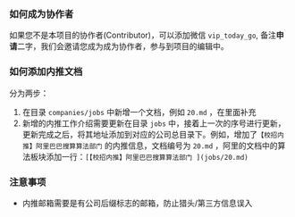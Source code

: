 

### 如何成为协作者

如果您不是本项目的协作者(Contributor)，可以添加微信 `vip_today_go`, 备注**申请**二字，我们会邀请您成为成为协作者，参与到项目的编辑中。



### 如何添加内推文档

分为两步：

1. 在目录 `companies/jobs` 中新增一个文档，例如 `20.md` ，在里面补充
2. 新增的内推工作介绍需要更新在目录 `jobs` 中，接着上一次的序号进行更新，更新完成之后，将其地址添加到对应的公司总目录下。例如，增加了`【校招内推】阿里巴巴搜算算法部门` 的内推信息，文档编号为 `20.md` ，阿里的文档中的算法板块添加一行：`[【校招内推】阿里巴巴搜算算法部门 ](jobs/20.md)`



### 注意事项

- 内推邮箱需要是有公司后缀标志的邮箱，防止猎头/第三方信息误入

  





